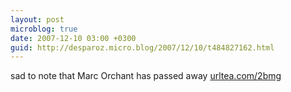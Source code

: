 ```yaml
---
layout: post
microblog: true
date: 2007-12-10 03:00 +0300
guid: http://desparoz.micro.blog/2007/12/10/t484827162.html
---
```

sad to note that Marc Orchant has passed away [urltea.com/2bmg](http://urltea.com/2bmg)
